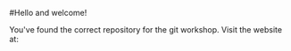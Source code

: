 #Hello and welcome!

You've found the correct repository for the git workshop. Visit the website at: 
